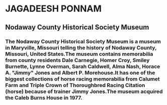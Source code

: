 # JAGADEESH PONNAM
## Nodaway County Historical Society Museum
### The Nodaway County Historical Society Museum is a museum in Maryville, Missouri telling the history of Nodaway County, **Missouri**, United States.The museum contains memorabilia from county residents Dale Carnegie, Homer Croy, Smiley Burnette, Lynne Overman, Sarah Caldwell, Alma Nash, Horace A. "Jimmy" Jones and Albert P. Morehouse.It has one of the biggest collections of **horse racing memorabilia** from Calumet Farm and Triple Crown of Thoroughbred Racing Citation (horse) because of trainer Jimmy Jones.The museum acquired the Caleb Burns House in 1977.
